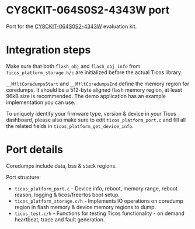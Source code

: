 # CY8CKIT-064S0S2-4343W port

Port for the
[CY8CKIT-064S0S2-4343W](https://www.cypress.com/documentation/development-kitsboards/psoc-64-standard-secure-aws-wi-fi-bt-pioneer-kit-cy8ckit)
evaluation kit.

# Integration steps

Make sure that both `flash_obj` and `flash_obj_info` from
`ticos_platform_storage.h/c` are initialized before the actual Ticos
library.

`__MfltCoredumpsStart` and `__MfltCoredumpsEnd` define the memory region for
coredumps. It should be a 512-byte aligned flash memory region, at least 96kB
size is recommended. The demo application has an example implementation you can
use.

To uniquely identify your firmware type, version & device in your Ticos
dashboard, please also make sure to edit `ticos_platform_port.c` and fill all
the related fields in `ticos_platform_get_device_info`.

# Port details

Coredumps include data, bss & stack regions.

Port structure:

- `ticos_platform_port.c` - Device info, reboot, memory range, reboot reason,
  logging & ticos/freertos boot setup.
- `ticos_platform_storage.c/h` - Implements IO operations on coredump region
  in flash memory & device memory regions to dump.
- `ticos_test.c/h` - Functions for testing Ticos functionality - on demand
  heartbeat, trace and fault generation.
